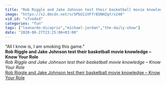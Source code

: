```yaml
---
title: "Rob Riggle and Jake Johnson test their basketball movie knowledge \u2013 Know Your Role"
image: "https://s2.dmcdn.net/v/SPbU11VFfrB5NHZqY/x240"
vid_id: "x7vodxd"
categories: "fun"
tags: ["leonardo-dicaprio","michael-jordan","the-daily-show"]
date: "2020-08-27T23:25:06+03:00"
---
```

&quot;All I know is, I am smoking this game.&quot;<br><b>Rob Riggle and Jake Johnson test their basketball movie knowledge – Know Your Role</b><br> <i>Rob Riggle and Jake Johnson test their basketball movie knowledge – Know Your Role</i><br> <u>Rob Riggle and Jake Johnson test their basketball movie knowledge – Know Your Role</u>
